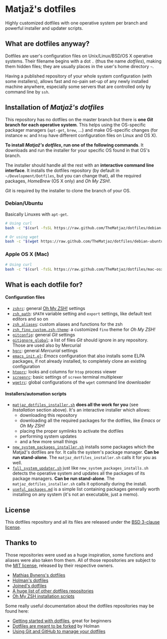Matjaž's dotfiles
===============================================================================

Highly customized dotfiles with one operative system per branch and powerful
installer and updater scripts.


What are dotfiles anyway?
----------------------------------------

Dotfiles are user's configuration files on Unix/Linux/BSD/OS X operative 
systems. Their filename begins with a dot `.` (thus the name _dotfiles_), 
making them hidden files; they are usually places in the user's home 
directory `~`.

Having a published repository of your whole system configuration (with some 
installers), allows fast and no-pain set-up of any newly installed machine 
anywhere, especially some servers that are controlled only by command line 
by `ssh`.


Installation of _Matjaž's dotfiles_
----------------------------------------

This repository has no dotfiles on the master branch but there is **one _Git_ 
branch for each operative system**. This helps using the OS-specific packager 
managers (`apt-get`, `brew`, ...) and make OS-specific changes (for instance 
`mc` and `htop` have different configuration files on Linux and OS X).

**To install _Matjaž's dotfiles_, run one of the following commands**. It 
downloads and run the installer for your specific OS found in that OS's branch.

The installer should handle all the rest with an **interactive command line 
interface**. It installs the dotfiles repository (by default in 
`~/Development/Dotfiles`, but you can change that), all the required packages, 
_HomeBrew_ (OS X only) and _Oh My ZSH!_.

_Git_ is required by the installer to clone the branch of your OS.


### Debian/Ubuntu

Basically Linuxes with `apt-get`.

```bash
# Using curl
bash -c "$(curl -fsSL https://raw.github.com/TheMatjaz/dotfiles/debian-ubuntu/matjaz_dotfiles_installer.sh)"

# Or using wget
bash -c "$(wget https://raw.github.com/TheMatjaz/dotfiles/debian-ubuntu/matjaz_dotfiles_installer.sh -O -)"
```


### Apple OS X (Mac)

```bash
# Using curl
bash -c "$(curl -fsSL https://raw.github.com/TheMatjaz/dotfiles/mac-osx/matjaz_dotfiles_installer.sh)"
```


What is each dotfile for?
----------------------------------------

#### Configuration files

- [`zshrc`](zshrc): general
  [Oh My ZSH!](https://github.com/robbyrussell/oh-my-zsh) settings
- [`zsh_path`](zsh_path): `$PATH` variable setting and `export` settings, like
  default text editors and so on
- [`zsh_aliases`](zsh_aliases): custom aliases and functions for the zsh
- [`zsh_fino_custom.zsh-theme`](zsh_fino_custom.zsh-theme): a customized `fino`
  theme for _Oh My ZSH!_
- [`gitconfig`](gitconfig): general _Git_ settings
- [`gitignore_global`](gitignore_global): a list of files _Git_ should ignore in
  any repository. Those are used also by Mercurial
- [`hgrc`](hgrc): general _Mercurial_ settings
- [`emacs_init.el`](emacs_init.el): _Emacs_ configuration that also installs 
  some ELPA packages, if not already installed, to completely clone an existing
  configuration
- [`htoprc`](htoprc): looks and columns for `htop` process viewer
- [`screenrc`](screenrc): basic settings of `screen` terminal multiplexer
- [`wgetrc`](wgetrc): global configurations of the `wget` command line
  downloader


#### Installers/automation scripts

- [`matjaz_dotfiles_installer.sh`](matjaz_dotfiles_installer.sh) **does all the
  work for you** (see _Installation_ section above). It's an interactive 
  installer which allows:
    - downloading this repository
    - downloading all the required packages for the dotfiles, like _Emacs_ or
      _Oh My ZSH!_
    - placing the proper symlinks to activate the dotfiles
    - performing system updates
    - and a few more small things
- [`new_system_packages_installer.sh`](new_system_packages_installer.sh)
  installs some packages which the Matjaž's dotfiles are for. It calls the
  system's package manager. **Can be run stand-alone**. The 
  `matjaz_dotfiles_installer.sh` calls it for you as well.
- [`full_system_updater.sh`](full_system_updater.sh) just like
  `new_system_packages_installs.sh` detects the operative system and updates all
  the packages of its package managers. **Can be run stand-alone**.
  The `matjaz_dotfiles_installer.sh` calls it optionally during the install.
- [`useful_packages.md`](useful_packages.md) is a simple list containing
  packages generally worth installing on any system (it's not an executable,
  just a memo).


License
----------------------------------------

This dotfiles repository and all its files are released under the
[BSD 3-clause license](LICENSE.md).


Thanks to
----------------------------------------

Those repositories were used as a huge inspiration, some functions and
aliases were also taken from them. All of those repositories are subject to the
[MIT license](https://opensource.org/licenses/MIT), released by their respective
owners.

- [Mathias Bynens's dotfiles](https://github.com/mathiasbynens/dotfiles)
- [Holman's dotfiles](https://github.com/holman/dotfiles)
- [Joined's dotfiles](https://github.com/joined/dotfiles)
- [A huge list of other dotfiles repositories](https://dotfiles.github.io)
- [Oh My ZSH installation scripts](http://github.com/robbyrussell/oh-my-zsh/tree/master/tools)

Some really useful documentation about the dotfiles repositories may be found
here:

- [Getting started with dotfiles](https://medium.com/@webprolific/getting-started-with-dotfiles-43c3602fd789),
  great for beginners
- [Dotfiles are meant to be forked](http://zachholman.com/2010/08/dotfiles-are-meant-to-be-forked/)
  by Holman
- [Using Git and GitHub to manage your dotfiles](http://blog.smalleycreative.com/tutorials/using-git-and-github-to-manage-your-dotfiles/)
